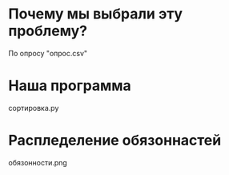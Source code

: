 # Почему мы выбрали эту проблему?
По опросу "опрос.csv"

# Наша программа 
сортировка.py

# Распледеление обязоннастей
обязонности.png
